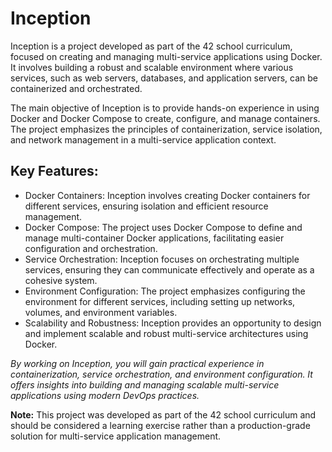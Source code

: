 # Inception

Inception is a project developed as part of the 42 school curriculum, focused on creating and managing multi-service applications using Docker. It involves building a robust and scalable environment where various services, such as web servers, databases, and application servers, can be containerized and orchestrated.

The main objective of Inception is to provide hands-on experience in using Docker and Docker Compose to create, configure, and manage containers. The project emphasizes the principles of containerization, service isolation, and network management in a multi-service application context.

## Key Features:

- Docker Containers: Inception involves creating Docker containers for different services, ensuring isolation and efficient resource management.
- Docker Compose: The project uses Docker Compose to define and manage multi-container Docker applications, facilitating easier configuration and orchestration.
- Service Orchestration: Inception focuses on orchestrating multiple services, ensuring they can communicate effectively and operate as a cohesive system.
- Environment Configuration: The project emphasizes configuring the environment for different services, including setting up networks, volumes, and environment variables.
- Scalability and Robustness: Inception provides an opportunity to design and implement scalable and robust multi-service architectures using Docker.

*By working on Inception, you will gain practical experience in containerization, service orchestration, and environment configuration. It offers insights into building and managing scalable multi-service applications using modern DevOps practices.*

**Note:** This project was developed as part of the 42 school curriculum and should be considered a learning exercise rather than a production-grade solution for multi-service application management.
